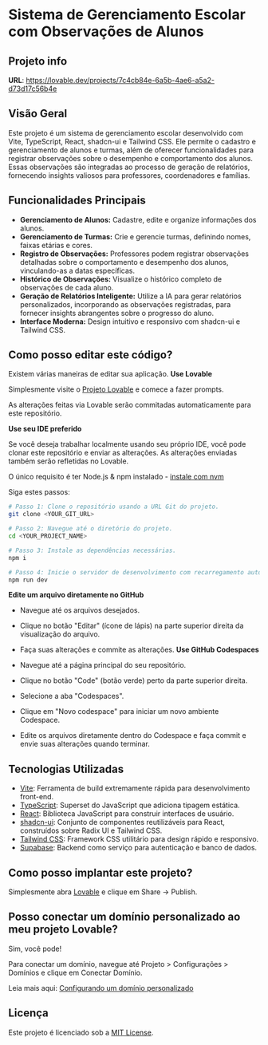# Sistema de Gerenciamento Escolar com Observações de Alunos
## Projeto info

**URL**: https://lovable.dev/projects/7c4cb84e-6a5b-4ae6-a5a2-d73d17c56b4e

## Visão Geral

Este projeto é um sistema de gerenciamento escolar desenvolvido com Vite, TypeScript, React, shadcn-ui e Tailwind CSS. Ele permite o cadastro e gerenciamento de alunos e turmas, além de oferecer funcionalidades para registrar observações sobre o desempenho e comportamento dos alunos. Essas observações são integradas ao processo de geração de relatórios, fornecendo insights valiosos para professores, coordenadores e famílias.

## Funcionalidades Principais

*   **Gerenciamento de Alunos:** Cadastre, edite e organize informações dos alunos.
*   **Gerenciamento de Turmas:** Crie e gerencie turmas, definindo nomes, faixas etárias e cores.
*   **Registro de Observações:** Professores podem registrar observações detalhadas sobre o comportamento e desempenho dos alunos, vinculando-as a datas específicas.
*   **Histórico de Observações:** Visualize o histórico completo de observações de cada aluno.
*   **Geração de Relatórios Inteligente:** Utilize a IA para gerar relatórios personalizados, incorporando as observações registradas, para fornecer insights abrangentes sobre o progresso do aluno.
*   **Interface Moderna:** Design intuitivo e responsivo com shadcn-ui e Tailwind CSS.

## Como posso editar este código?

Existem várias maneiras de editar sua aplicação.
**Use Lovable**

Simplesmente visite o [Projeto Lovable](https://lovable.dev/projects/7c4cb84e-6a5b-4ae6-a5a2-d73d17c56b4e) e comece a fazer prompts.

As alterações feitas via Lovable serão commitadas automaticamente para este repositório.

**Use seu IDE preferido**

Se você deseja trabalhar localmente usando seu próprio IDE, você pode clonar este repositório e enviar as alterações. As alterações enviadas também serão refletidas no Lovable.

O único requisito é ter Node.js & npm instalado - [instale com nvm](https://github.com/nvm-sh/nvm#installing-and-updating)

Siga estes passos:
```sh
# Passo 1: Clone o repositório usando a URL Git do projeto.
git clone <YOUR_GIT_URL>

# Passo 2: Navegue até o diretório do projeto.
cd <YOUR_PROJECT_NAME>

# Passo 3: Instale as dependências necessárias.
npm i

# Passo 4: Inicie o servidor de desenvolvimento com recarregamento automático e uma visualização instantânea.
npm run dev
```

**Edite um arquivo diretamente no GitHub**

- Navegue até os arquivos desejados.
- Clique no botão "Editar" (ícone de lápis) na parte superior direita da visualização do arquivo.
- Faça suas alterações e commite as alterações.
**Use GitHub Codespaces**

- Navegue até a página principal do seu repositório.
- Clique no botão "Code" (botão verde) perto da parte superior direita.
- Selecione a aba "Codespaces".
- Clique em "Novo codespace" para iniciar um novo ambiente Codespace.
- Edite os arquivos diretamente dentro do Codespace e faça commit e envie suas alterações quando terminar.

## Tecnologias Utilizadas

*   [Vite](https://vitejs.dev/): Ferramenta de build extremamente rápida para desenvolvimento front-end.
*   [TypeScript](https://www.typescriptlang.org/): Superset do JavaScript que adiciona tipagem estática.
*   [React](https://reactjs.org/): Biblioteca JavaScript para construir interfaces de usuário.
*   [shadcn-ui](https://ui.shadcn.com/): Conjunto de componentes reutilizáveis para React, construídos sobre Radix UI e Tailwind CSS.
*   [Tailwind CSS](https://tailwindcss.com/): Framework CSS utilitário para design rápido e responsivo.
*   [Supabase](https://supabase.com/): Backend como serviço para autenticação e banco de dados.

## Como posso implantar este projeto?

Simplesmente abra [Lovable](https://lovable.dev/projects/7c4cb84e-6a5b-4ae6-a5a2-d73d17c56b4e) e clique em Share -> Publish.

## Posso conectar um domínio personalizado ao meu projeto Lovable?

Sim, você pode!

Para conectar um domínio, navegue até Projeto > Configurações > Domínios e clique em Conectar Domínio.

Leia mais aqui: [Configurando um domínio personalizado](https://docs.lovable.dev/tips-tricks/custom-domain#step-by-step-guide)

## Licença

Este projeto é licenciado sob a [MIT License](LICENSE).

